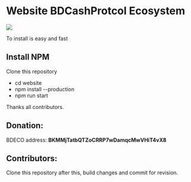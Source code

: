 # Website BDCashProtcol Ecosystem 

<img src="https://raw.githubusercontent.com/BdcashProtocol/bdcash-mediakit/main/brands/main.png">

To install is easy and fast

## Install NPM

Clone this repository

- cd website
- npm install --production
- npm run start

Thanks all contributors.

## Donation:

BDECO address: <b>BKMMjTatbQTZoCRRP7wDamqcMwVHiT4vX8</b>

## Contributors: 

Clone this repository after this, build changes and commit for revision.
